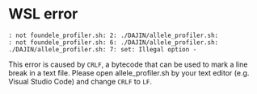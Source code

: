 # WSL error
```
: not foundele_profiler.sh: 2: ./DAJIN/allele_profiler.sh:
: not foundele_profiler.sh: 6: ./DAJIN/allele_profiler.sh:
./DAJIN/allele_profiler.sh: 7: set: Illegal option -
```
This error is caused by `CRLF`, a bytecode that can be used to mark a line break in a text file. Please open allele_profiler.sh by your text editor (e.g. Visual Studio Code) and change `CRLF` to `LF`.
